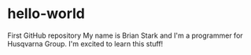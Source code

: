 # hello-world
First GitHub repository
My name is Brian Stark and I'm a programmer
for Husqvarna Group. I'm excited to learn this stuff!
